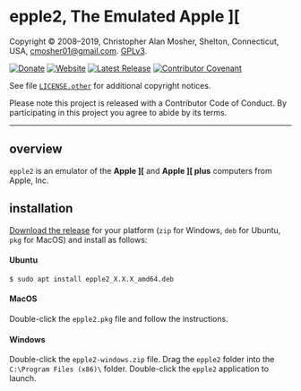 # epple2, The Emulated Apple ][

Copyright © 2008–2019, Christopher Alan Mosher, Shelton, Connecticut, USA, <cmosher01@gmail.com>. [GPLv3](https://www.gnu.org/licenses/gpl.md).

[![Donate](https://img.shields.io/badge/Donate-PayPal-green.svg)](https://www.paypal.com/cgi-bin/webscr?cmd=_s-xclick&hosted_button_id=CVSSQ2BWDCKQ2)
[![Website](https://img.shields.io/website/https/cmosher01.github.io/Epple-II.svg)](https://cmosher01.github.io/Epple-II)
[![Latest Release](https://img.shields.io/github/release/cmosher01/Epple-II.svg)](https://github.com/cmosher01/Epple-II/releases/latest)
[![Contributor Covenant](https://img.shields.io/badge/Contributor%20Covenant-v1.4%20adopted-ff69b4.svg)](./code-of-conduct.md)

See file [`LICENSE.other`](LICENSE.other) for additional copyright notices.

Please note this project is released with a Contributor  Code of Conduct. By
participating in this project you agree to abide by its terms.

---
## overview
`epple2` is an emulator of the **Apple \]\[** and **Apple \]\[ plus**
computers from Apple, Inc.

## installation
[Download the release](https://github.com/cmosher01/Epple-II/releases/latest) for your
platform (`zip` for Windows, `deb` for Ubuntu, `pkg` for MacOS) and install as follows:

#### Ubuntu
`$ sudo apt install epple2_X.X.X_amd64.deb`

#### MacOS
Double-click the `epple2.pkg` file and follow the instructions.

#### Windows
Double-click the `epple2-windows.zip` file. Drag the `epple2` folder into the
`C:\Program Files (x86)\` folder.  Double-click the `epple2` application to launch.
